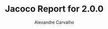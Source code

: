 ---
title: Jacoco Report for 2.0.0
author: Alexandre Carvalho
menu_title: 2.0.0
category: jacoco_reports
layout: iframe
iframe_url: /docs/2.0.0/jacoco/test/html/index.html
order: 2
---